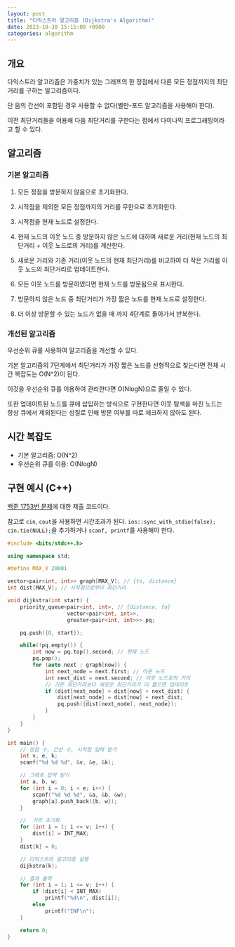 ```yaml
---
layout: post
title: "다익스트라 알고리즘 (Dijkstra's Algorithm)"
date: 2023-10-30 15:15:00 +0900
categories: algorithm
---
```

## 개요

다익스트라 알고리즘은 가중치가 있는 그래프의 한 정점에서 다른 모든 정점까지의 최단 거리를 구하는 알고리즘이다.

단 음의 간선이 포함된 경우 사용할 수 없다(벨만-포드 알고리즘을 사용해야 한다).

이전 최단거리들을 이용해 다음 최단거리를 구한다는 점에서 다이나믹 프로그래밍이라고 할 수 있다.

## 알고리즘

### 기본 알고리즘

1. 모든 정점을 방문하지 않음으로 초기화한다.

2. 시작점을 제외한 모든 정점까지의 거리를 무한으로 초기화한다.

3. 시작점을 현재 노드로 설정한다.

4. 현재 노드의 이웃 노드 중 방문하지 않은 노드에 대하여 새로운 거리(현재 노드의 최단거리 + 이웃 노드로의 거리)를 계산한다.

5. 새로운 거리와 기존 거리(이웃 노드의 현재 최단거리)를 비교하여 더 작은 거리를 이웃 노드의 최단거리로 업데이트한다.

6. 모든 이웃 노드를 방문하였다면 현재 노드를 방문됨으로 표시한다.

7. 방문하지 않은 노드 중 최단거리가 가장 짧은 노드를 현재 노드로 설정한다.

8. 더 이상 방문할 수 있는 노드가 없을 때 까지 4단계로 돌아가서 반복한다.

### 개선된 알고리즘

우선순위 큐를 사용하여 알고리즘을 개선할 수 있다.

기본 알고리즘의 7단계에서 최단거리가 가장 짧은 노드를 선형적으로 찾는다면 전체 시간 복잡도는 O(N^2)이 된다.

이것을 우선순위 큐를 이용하여 관리한다면 O(NlogN)으로 줄일 수 있다.

또한 업데이트된 노드를 큐에 삽입하는 방식으로 구현한다면 이웃 탐색을 마친 노드는 항상 큐에서 제외된다는 성질로 인해 방문 여부를 따로 체크하지 않아도 된다.

## 시간 복잡도

-   기본 알고리즘: O(N^2)
-   우선순위 큐를 이용: O(NlogN)

## 구현 예시 (C++)

[백준 1753번 문제](https://www.acmicpc.net/problem/1753)에 대한 제출 코드이다.

참고로 `cin`, `cout`을 사용하면 시간초과가 된다. `ios::sync_with_stdio(false); cin.tie(NULL);`을 추가하거나 `scanf, printf`를 사용해야 한다.

```cpp
#include <bits/stdc++.h>

using namespace std;

#define MAX_V 20001

vector<pair<int, int>> graph[MAX_V]; // {to, distance}
int dist[MAX_V]; // 시작점으로부터 최단거리

void dijkstra(int start) {
    priority_queue<pair<int, int>, // {distance, to}
                   vector<pair<int, int>>,
                   greater<pair<int, int>>> pq;

    pq.push({0, start});

    while(!pq.empty()) {
        int now = pq.top().second; // 현재 노드
        pq.pop();
        for (auto next : graph[now]) {
            int next_node = next.first; // 이웃 노드
            int next_dist = next.second; // 이웃 노드로의 거리
            // 기존 최단거리보다 새로운 최단거리가 더 짧으면 업데이트
            if (dist[next_node] > dist[now] + next_dist) {
                dist[next_node] = dist[now] + next_dist;
                pq.push({dist[next_node], next_node});
            }
        }
    }
}

int main() {
    // 정점 수, 간선 수, 시작점 입력 받기
    int v, e, k;
    scanf("%d %d %d", &v, &e, &k);

    // 그래프 입력 받기
    int a, b, w;
    for (int i = 0; i < e; i++) {
        scanf("%d %d %d", &a, &b, &w);
        graph[a].push_back({b, w});
    }

    //  거리 초기화
    for (int i = 1; i <= v; i++) {
        dist[i] = INT_MAX;
    }
    dist[k] = 0;

    // 다익스트라 알고리즘 실행
    dijkstra(k);

    // 결과 출력
    for (int i = 1; i <= v; i++) {
        if (dist[i] < INT_MAX)
            printf("%d\n", dist[i]);
        else
            printf("INF\n");
    }

    return 0;
}
```
